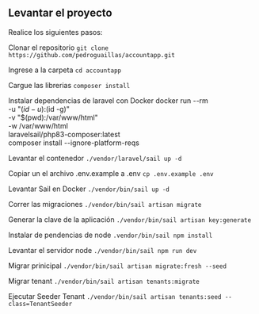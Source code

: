 ## Levantar el proyecto
Realice los siguientes pasos:

Clonar el repositorio
`git clone https://github.com/pedroguaillas/accountapp.git`

Ingrese a la carpeta
`cd accountapp`

Cargue las librerias
`composer install`

Instalar dependencias de laravel con Docker
docker run --rm \
    -u "$(id -u):$(id -g)" \
    -v "$(pwd):/var/www/html" \
    -w /var/www/html \
    laravelsail/php83-composer:latest \
    composer install --ignore-platform-reqs

Levantar el contenedor
`./vendor/laravel/sail up -d`

Copiar un el archivo .env.example a .env
`cp .env.example .env`

Levantar Sail en Docker
`./vendor/bin/sail up -d`

Correr las migraciones
`./vendor/bin/sail artisan migrate`

Generar la clave de la aplicación
`./vendor/bin/sail artisan key:generate`

Instalar de pendencias de node
`.vendor/bin/sail npm install` 

Levantar el servidor node
`./vendor/bin/sail npm run dev`

Migrar prinicipal
`./vendor/bin/sail artisan migrate:fresh --seed`

Migrar tenant
`./vendor/bin/sail artisan tenants:migrate`

Ejecutar Seeder Tenant
`./vendor/bin/sail artisan tenants:seed --class=TenantSeeder`
